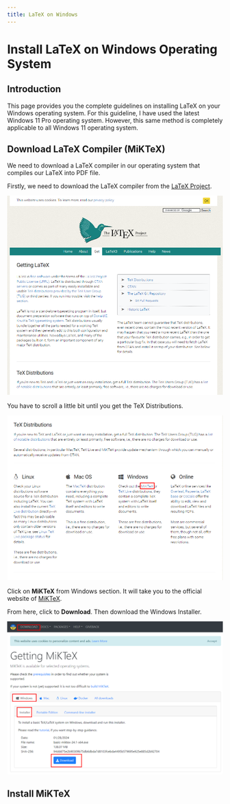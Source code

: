 ```yaml
---
title: LaTeX on Windows
---
```


# Install LaTeX on Windows Operating System

## Introduction

This page provides you the complete guidelines on installing LaTeX on your Windows operating system. For this guideline, I have used the latest Windows 11 Pro operating system. However, this same method is completely applicable to all Windows 11 operating system.

## Download LaTeX Compiler (MiKTeX)

We need to download a LaTeX compiler in our operating system that compiles our LaTeX into PDF file. 

Firstly, we need to download the LaTeX compiler from the [LaTeX Project](https://www.latex-project.org/get/).

![LaTeX Website](latex-website.png)

You have to scroll a little bit until you get the TeX Distributions. 

![LaTeX Distribution](distro.png)

Click on **MiKTeX** from Windows section. It will take you to the official website of [MiKTeX](https://miktex.org/).

From here, click to **Download**. Then download the Windows Installer. 

![Download MiKTeX](install-miktex.png)

## Install MiKTeX

